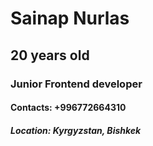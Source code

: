 # Sainap Nurlas
## 20 years old 
### Junior Frontend developer 
#### Contacts: +996772664310 
##### Location: Kyrgyzstan, Bishkek
